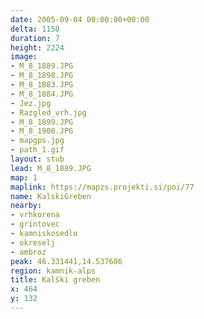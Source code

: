 ```yaml
---
date: 2005-09-04 00:00:00+00:00
delta: 1150
duration: 7
height: 2224
image:
- M_8_1889.JPG
- M_8_1898.JPG
- M_8_1883.JPG
- M_8_1884.JPG
- Jez.jpg
- Razgled_vrh.jpg
- M_8_1899.JPG
- M_8_1900.JPG
- mapgps.jpg
- path_1.gif
layout: stub
lead: M_8_1889.JPG
map: 1
maplink: https://mapzs.projekti.si/poi/77
name: KalskiGreben
nearby:
- vrhkorena
- grintovec
- kamniskosedlo
- okreselj
- ambroz
peak: 46.331441,14.537686
region: kamnik-alps
title: Kalški greben
x: 464
y: 132
---
```

